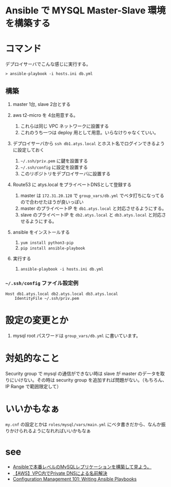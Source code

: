 # Ansible で MYSQL Master-Slave 環境を構築する

# コマンド

デプロイサーバでこんな感じに実行する。

```
> ansible-playbook -i hosts.ini db.yml
```

## 構築

1. master 1台, slave 2台とする

1. aws t2-micro を 4台用意する。

	1. これらは同じ VPC ネットワークに設置する
	2. これのうち一つは deploy 用として用意。いらなけりゃなくていい。

1. デプロイサーバから `ssh db1.atys.local` とホスト名でログインできるように設定しておく

	1. `~/.ssh/priv.pem` に鍵を設置する
	2. `~/.ssh/config` に設定を設置する
	3. このリポジトリをデプロイサーバに設置する

1. Route53 に atys.local をプライベートDNSとして登録する

	1. master は `172.31.20.128` で `group_vars/db.yml` でベタ打ちになってるので合わせたほうが良いっぽい
	3. master のプライベートIP を `db1.atys.local` と対応させるようにする。
	3. slave のプライベートIP を `db2.atys.local` と `db3.atys.local` と対応させるようにする。

1. ansible をインストールする

	1. `yum install python3-pip`
	2. `pip install ansible-playbook`

1. 実行する
	
	1. `ansible-playbook -i hosts.ini db.yml`

### `~/.ssh/config` ファイル設定例

```
Host db1.atys.local db2.atys.local db3.atys.local
	IdentityFile ~/.ssh/priv.pem
```

# 設定の変更とか

1. mysql root パスワードは `group_vars/db.yml` に書いています。

# 対処的なこと

Security group で mysql の通信ができない時は slave が master のデータを取りにいけない。その時は security group を追加すれば問題がない。（もちろん、IP Range で範囲限定して）

# いいかもなぁ

`my.cnf` の設定とかは `roles/mysql/vars/main.yml` にベタ書きだから、なんか振りかけられるようになれればいいかもなぁ

# see

- [Ansibleで本番レベルのMySQLレプリケーションを構築して見よう。](https://qiita.com/park-jh/items/34e6434d71e685a48f07)
- [【AWS】VPC内でPrivate DNSによる名前解決](https://qiita.com/y_takeshita/items/2eb5e6abb5eb5516d1de)
- [Configuration Management 101: Writing Ansible Playbooks](https://www.digitalocean.com/community/tutorials/configuration-management-101-writing-ansible-playbooks)
